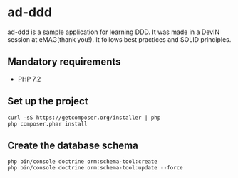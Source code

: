 ad-ddd 
========================

ad-ddd is a sample application for learning DDD. It was made in a DevIN session at eMAG(thank you!). 
It follows best practices and SOLID principles.

## Mandatory requirements

* PHP 7.2

## Set up the project
    curl -sS https://getcomposer.org/installer | php
    php composer.phar install

## Create the database schema
    php bin/console doctrine orm:schema-tool:create
    php bin/console doctrine orm:schema-tool:update --force